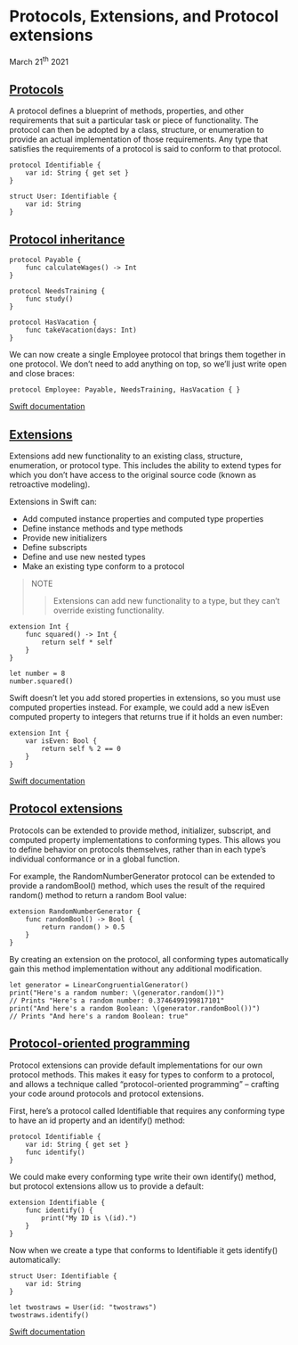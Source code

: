 # Protocols, Extensions, and Protocol extensions

March 21<sup>th</sup> 2021

## [Protocols](https://www.hackingwithswift.com/sixty/9/1/protocols)

A protocol defines a blueprint of methods, properties, and other requirements that suit a particular task or piece of functionality. The protocol can then be adopted by a class, structure, or enumeration to provide an actual implementation of those requirements. Any type that satisfies the requirements of a protocol is said to conform to that protocol.

~~~
protocol Identifiable {
    var id: String { get set }
}

struct User: Identifiable {
    var id: String
}
~~~

## [Protocol inheritance](https://www.hackingwithswift.com/sixty/9/2/protocol-inheritance)

~~~
protocol Payable {
    func calculateWages() -> Int
}

protocol NeedsTraining {
    func study()
}

protocol HasVacation {
    func takeVacation(days: Int)
}
~~~

We can now create a single Employee protocol that brings them together in one protocol. We don’t need to add anything on top, so we’ll just write open and close braces:

~~~
protocol Employee: Payable, NeedsTraining, HasVacation { }
~~~

[Swift documentation](https://docs.swift.org/swift-book/LanguageGuide/Protocols.html)

## [Extensions](https://www.hackingwithswift.com/sixty/9/3/extensions)

Extensions add new functionality to an existing class, structure, enumeration, or protocol type. This includes the ability to extend types for which you don’t have access to the original source code (known as retroactive modeling).

Extensions in Swift can:

* Add computed instance properties and computed type properties
* Define instance methods and type methods
* Provide new initializers
* Define subscripts
* Define and use new nested types
* Make an existing type conform to a protocol

>NOTE
>>Extensions can add new functionality to a type, but they can’t override existing functionality.

~~~
extension Int {
    func squared() -> Int {
        return self * self
    }
}

let number = 8
number.squared()
~~~

Swift doesn’t let you add stored properties in extensions, so you must use computed properties instead. For example, we could add a new isEven computed property to integers that returns true if it holds an even number:

~~~
extension Int {
    var isEven: Bool {
        return self % 2 == 0
    }
}
~~~

[Swift documentation](https://docs.swift.org/swift-book/LanguageGuide/Extensions.html)

## [Protocol extensions](https://www.hackingwithswift.com/sixty/9/4/protocol-extensions)

Protocols can be extended to provide method, initializer, subscript, and computed property implementations to conforming types. This allows you to define behavior on protocols themselves, rather than in each type’s individual conformance or in a global function.

For example, the RandomNumberGenerator protocol can be extended to provide a randomBool() method, which uses the result of the required random() method to return a random Bool value:

~~~
extension RandomNumberGenerator {
    func randomBool() -> Bool {
        return random() > 0.5
    }
}
~~~

By creating an extension on the protocol, all conforming types automatically gain this method implementation without any additional modification.

~~~
let generator = LinearCongruentialGenerator()
print("Here's a random number: \(generator.random())")
// Prints "Here's a random number: 0.3746499199817101"
print("And here's a random Boolean: \(generator.randomBool())")
// Prints "And here's a random Boolean: true"
~~~

## [Protocol-oriented programming](https://www.hackingwithswift.com/sixty/9/5/protocol-oriented-programming)

Protocol extensions can provide default implementations for our own protocol methods. This makes it easy for types to conform to a protocol, and allows a technique called “protocol-oriented programming” – crafting your code around protocols and protocol extensions.

First, here’s a protocol called Identifiable that requires any conforming type to have an id property and an identify() method:

~~~
protocol Identifiable {
    var id: String { get set }
    func identify()
}
~~~

We could make every conforming type write their own identify() method, but protocol extensions allow us to provide a default:

~~~
extension Identifiable {
    func identify() {
        print("My ID is \(id).")
    }
}
~~~

Now when we create a type that conforms to Identifiable it gets identify() automatically:

~~~
struct User: Identifiable {
    var id: String
}

let twostraws = User(id: "twostraws")
twostraws.identify()
~~~

[Swift documentation](https://docs.swift.org/swift-book/LanguageGuide/Protocols.html)